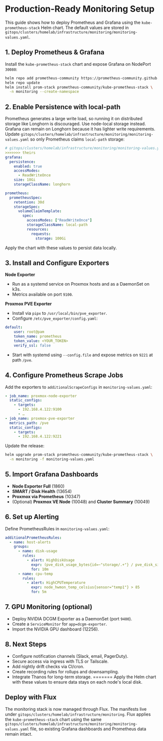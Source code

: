 # Production-Ready Monitoring Setup

This guide shows how to deploy Prometheus and Grafana using the `kube-prometheus-stack` Helm chart. The default values are stored in `gitops/clusters/homelab/infrastructure/monitoring/monitoring-values.yaml`.

## 1. Deploy Prometheus & Grafana

Install the `kube-prometheus-stack` chart and expose Grafana on NodePort `30080`:

```bash
helm repo add prometheus-community https://prometheus-community.github.io/helm-charts
helm repo update
helm install prom-stack prometheus-community/kube-prometheus-stack \
  -n monitoring --create-namespace
```

## 2. Enable Persistence with local-path

Prometheus generates a large write load, so running it on distributed storage like Longhorn is discouraged.
Use node-local storage instead. Grafana can remain on Longhorn because it has lighter write requirements.
Update `gitops/clusters/homelab/infrastructure/monitoring/monitoring-values.yaml` so only
Prometheus claims `local-path` storage:

```yaml
# gitops/clusters/homelab/infrastructure/monitoring/monitoring-values.yaml
>>>>>>> theirs
grafana:
  persistence:
    enabled: true
    accessModes:
      - ReadWriteOnce
    size: 10Gi
    storageClassName: longhorn

prometheus:
  prometheusSpec:
    retention: 30d
    storageSpec:
      volumeClaimTemplate:
        spec:
          accessModes: ["ReadWriteOnce"]
          storageClassName: local-path
          resources:
            requests:
              storage: 100Gi
```

Apply the chart with these values to persist data locally.

## 3. Install and Configure Exporters

**Node Exporter**
- Run as a systemd service on Proxmox hosts and as a DaemonSet on k3s.
- Metrics available on port `9100`.

**Proxmox PVE Exporter**
- Install via `pipx` to `/usr/local/bin/pve_exporter`.
- Configure `/etc/pve_exporter/config.yaml`:

```yaml
default:
    user: root@pam
    token_name: prometheus
    token_value: <YOUR_TOKEN>
    verify_ssl: false
```

- Start with systemd using `--config.file` and expose metrics on `9221` at path `/pve`.

## 4. Configure Prometheus Scrape Jobs

Add the exporters to `additionalScrapeConfigs` in `monitoring-values.yaml`:

```yaml
- job_name: proxmox-node-exporter
  static_configs:
    - targets:
      - 192.168.4.122:9100
      - …
- job_name: proxmox-pve-exporter
  metrics_path: /pve
  static_configs:
    - targets:
      - 192.168.4.122:9221
```

Update the release:

```bash
helm upgrade prom-stack prometheus-community/kube-prometheus-stack \
  -n monitoring -f monitoring-values.yaml
```

## 5. Import Grafana Dashboards

- **Node Exporter Full** (1860)
- **SMART / Disk Health** (13654)
- **Proxmox via Prometheus** (10347)
- (Optional) **Proxmox VE Node** (10048) and **Cluster Summary** (10049)

## 6. Set up Alerting

Define PrometheusRules in `monitoring-values.yaml`:

```yaml
additionalPrometheusRules:
  - name: host-alerts
    groups:
      - name: disk-usage
        rules:
          - alert: HighDiskUsage
            expr: (pve_disk_usage_bytes{id=~"storage/.+"} / pve_disk_size_bytes{id=~"storage/.+"}) > 0.80
            for: 10m
      - name: cpu-temp
        rules:
          - alert: HighCPUTemperature
            expr: node_hwmon_temp_celsius{sensor="temp1"} > 85
            for: 5m
```

## 7. GPU Monitoring (optional)

- Deploy NVIDIA DCGM Exporter as a DaemonSet (port `9400`).
- Create a `ServiceMonitor` for `app=dcgm-exporter`.
- Import the NVIDIA GPU dashboard (12256).

## 8. Next Steps

- Configure notification channels (Slack, email, PagerDuty).
- Secure access via ingress with TLS or Tailscale.
- Add nightly drift checks via CI/cron.
- Create recording rules for rollups and downsampling.
- Integrate Thanos for long-term storage.
=======
Apply the Helm chart with these values to ensure data stays on each node's local disk.

## Deploy with Flux

The monitoring stack is now managed through Flux. The manifests live under
`gitops/clusters/homelab/infrastructure/monitoring`. Flux applies the
`kube-prometheus-stack` chart using the same
`gitops/clusters/homelab/infrastructure/monitoring/monitoring-values.yaml` file,
so existing Grafana dashboards and Prometheus data remain intact.
